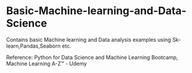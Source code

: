 # Basic-Machine-learning-and-Data-Science
Contains basic Machine learning and Data analysis examples using Sk-learn,Pandas,Seaborn etc. 


Reference: Python for Data Science and Machine Learning Bootcamp,  Machine Learning A-Z™ - Udemy 
